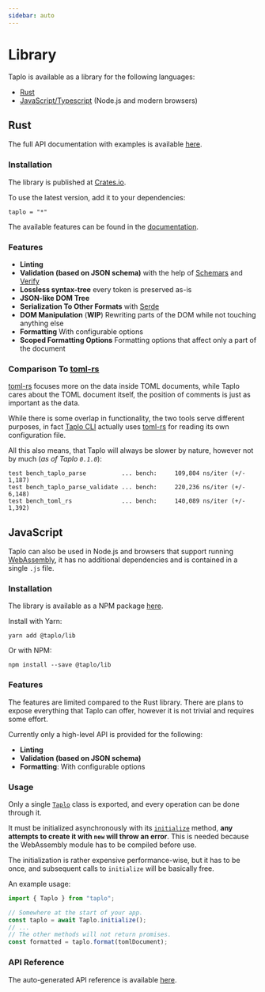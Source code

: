 ```yaml
---
sidebar: auto
---
```


# Library

Taplo is available as a library for the following languages:

- [Rust](https://www.rust-lang.org/)
- [JavaScript/Typescript](https://www.javascript.com) (Node.js and modern browsers) 

## Rust

The full API documentation with examples is available [here](https://docs.rs/taplo/).

### Installation

The library is published at [Crates.io](https://crates.io/crates/taplo).

To use the latest version, add it to your dependencies:

`taplo = "*"`

The available features can be found in the [documentation](https://docs.rs/taplo/).

### Features

- **Linting**
- **Validation (based on JSON schema)** with the help of [Schemars](https://github.com/GREsau/schemars) and [Verify](https://github.com/tamasfe/verify)
- **Lossless syntax-tree** every token is preserved as-is
- **JSON-like DOM Tree**
- **Serialization To Other Formats** with [Serde](https://serde.rs/)
- **DOM Manipulation** (**WIP**) Rewriting parts of the DOM while not touching anything else
- **Formatting** With configurable options
- **Scoped Formatting Options** Formatting options that affect only a part of the document

### Comparison To [toml-rs](https://github.com/alexcrichton/toml-rs)

[toml-rs](https://github.com/alexcrichton/toml-rs) focuses more on the data inside TOML documents, while Taplo cares about the TOML document itself, the position of comments is just as important as the data.

While there is some overlap in functionality, the two tools serve different purposes, in fact [Taplo CLI](/cli) actually uses [toml-rs](https://github.com/alexcrichton/toml-rs) for reading its own configuration file.

All this also means, that Taplo will always be slower by nature, however not by much (*as of Taplo `0.1.0`*):

```
test bench_taplo_parse          ... bench:     109,804 ns/iter (+/- 1,187)
test bench_taplo_parse_validate ... bench:     220,236 ns/iter (+/- 6,148)
test bench_toml_rs              ... bench:     140,089 ns/iter (+/- 1,392)
```

## JavaScript

Taplo can also be used in Node.js and browsers that support running [WebAssembly](https://webassembly.org),
it has no additional dependencies and is contained in a single `.js` file.

### Installation

The library is available as a NPM package [here](https://www.npmjs.com/package/@taplo/lib).

Install with Yarn:

`yarn add @taplo/lib`

Or with NPM:

`npm install --save @taplo/lib`

### Features

The features are limited compared to the Rust library. There are plans to expose everything that Taplo can offer, however it is not trivial and requires some effort.

Currently only a high-level API is provided for the following:

- **Linting**
- **Validation (based on JSON schema)**
- **Formatting**: With configurable options

### Usage

Only a single [`Taplo`](http://localhost:8080/api/javaScript/classes/_index_.taplo/#class-taplo) class is exported, and every operation can be done through it.

It must be initialized asynchronously with its [`initialize`](/api/javaScript/classes/_index_.taplo/#initialize) method, **any attempts to create it with `new` will throw an error**.
This is needed because the WebAssembly module has to be compiled before use.

The initialization is rather expensive performance-wise, but it has to be once, and subsequent calls to `initialize` will be basically free.

An example usage:

```js
import { Taplo } from "taplo";

// Somewhere at the start of your app.
const taplo = await Taplo.initialize();
// ...
// The other methods will not return promises.
const formatted = taplo.format(tomlDocument);
```

### API Reference

The auto-generated API reference is available [here](/api/javaScript).
